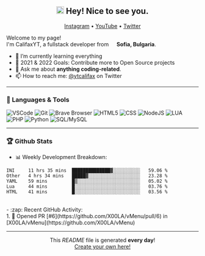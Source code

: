 <h2 align="center"><img src="https://media.giphy.com/media/hvRJCLFzcasrR4ia7z/giphy.gif" width="20px"> Hey! Nice to see you.</h2>
<p align="center">  
  <a href="https://instagram.com/btrayanovv">Instagram</a> •
  <a href="https://www.youtube.com/channel/UCYFr6dEraGictp4nOGnQpQvQ">YouTube</a> •
  <a href="https://twitter.com/ytcalifax">Twitter</a> 
</p>

<p>Welcome to my page! </br> I'm CalifaxYT, a fullstack developer from <img src="https://img.icons8.com/color/48/000000/bulgaria-circular.png" width="13"/> <b>Sofia, Bulgaria</b>.</p>

- 🌱 I’m currently learning everything
- 🥅 2021 & 2022 Goals: Contribute more to Open Source projects
- 💬 Ask me about **anything coding-related**.
- 📫 How to reach me: [@ytcalifax](https://twitter.com/ytcalifax) on Twitter

-----
### 🔨 Languages & Tools
<p>  
  <img alt="VSCode" src="https://img.shields.io/badge/-VSCode-EC4A3F?style=flat-square&logo=visual-studio&logoColor=white" />  
  <img alt="Git" src="https://img.shields.io/badge/-Git-F05032?style=flat-square&logo=git&logoColor=white" />
  <img alt="Brave Browser" src="https://img.shields.io/badge/-Brave_Browser-FB542B?style=flat-square&logo=brave&logoColor=white" />
  <img alt="HTML5" src="https://img.shields.io/badge/-HTML5-E34F26?style=flat-square&logo=html5&logoColor=white" />  
  <img alt="CSS" src="https://img.shields.io/badge/-CSS-13aa52?style=flat-square&logo=styled-components&logoColor=white" />
  <img alt="NodeJS" src="https://img.shields.io/badge/-NodeJS-43853d?style=flat-square&logo=javascript&logoColor=white" />
  <img alt="LUA" src="https://img.shields.io/badge/-LUA-46a2f1?style=flat-square&logo=lua&logoColor=white" />
  <img alt="PHP" src="https://img.shields.io/badge/-PHP-2088FF?style=flat-square&logo=php&logoColor=white" />
  <img alt="Python" src="https://img.shields.io/badge/-Python-F9A03C?style=flat-square&logo=python&logoColor=white" />
  <img alt="SQL/MySQL" src="https://img.shields.io/badge/-SQL/MySQL-F7B93E?style=flat-square&logo=mysql&logoColor=white" />
</p>

-----
### 🏆 Github Stats

- :bar_chart: Weekly Development Breakdown:</br>
<!--START_SECTION:waka-->
```text
INI     11 hrs 35 mins  ██████████████▓░░░░░░░░░░   59.06 % 
Other   4 hrs 34 mins   █████▓░░░░░░░░░░░░░░░░░░░   23.28 % 
YAML    59 mins         █▒░░░░░░░░░░░░░░░░░░░░░░░   05.02 % 
Lua     44 mins         █░░░░░░░░░░░░░░░░░░░░░░░░   03.76 % 
HTML    41 mins         █░░░░░░░░░░░░░░░░░░░░░░░░   03.56 % 
```
<!--END_SECTION:waka-->
</br>
- :zap: Recent GitHub Activity:</br>
<!--START_SECTION:activity-->
1. 💪 Opened PR [#6](https://github.com/X00LA/vMenu/pull/6) in [X00LA/vMenu](https://github.com/X00LA/vMenu)
<!--END_SECTION:activity-->

------------
<p align="center">This <i>README</i> file is generated <b>every day</b>!</br><a href="https://medium.com/@th.guibert/how-to-create-a-self-updating-readme-md-for-your-github-profile-f8b05744ca91">Create your own here!</a></p>
